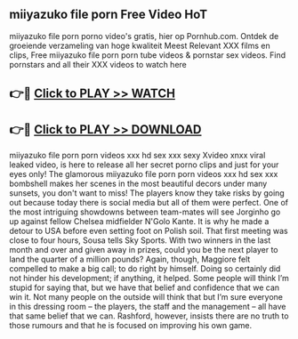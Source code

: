 ## miiyazuko file porn Free Video HoT 

miiyazuko file porn porno video's gratis, hier op Pornhub.com. Ontdek de groeiende verzameling van hoge kwaliteit Meest Relevant XXX films en clips,
Free miiyazuko file porn porn tube videos & pornstar sex videos. Find pornstars and all their XXX videos to watch here


## 👉🔴 [Click to PLAY >> WATCH](http://us.freeplayer.one?title=miiyazuko_file_porn&ref=16D)

## 👉🔴 [Click to PLAY >> DOWNLOAD](http://us.freeplayer.one?title=miiyazuko_file_porn&ref=16D)


miiyazuko file porn porn videos xxx hd sex xxx sexy Xvideo xnxx viral leaked video, is here to release all her secret porno clips and just for your eyes only! The glamorous miiyazuko file porn porn videos xxx hd sex xxx bombshell makes her scenes in the most beautiful decors under many sunsets, you don't want to miss! The players know they take risks by going out because today there is social media but all of them were perfect. One of the most intriguing showdowns between team-mates will see Jorginho go up against fellow Chelsea midfielder N'Golo Kante. It is why he made a detour to USA before even setting foot on Polish soil. That first meeting was close to four hours, Sousa tells Sky Sports. With two winners in the last month and over and given away in prizes, could you be the next player to land the quarter of a million pounds? Again, though, Maggiore felt compelled to make a big call; to do right by himself. Doing so certainly did not hinder his development; if anything, it helped. Some people will think I’m stupid for saying that, but we have that belief and confidence that we can win it. Not many people on the outside will think that but I’m sure everyone in this dressing room – the players, the staff and the management – all have that same belief that we can. Rashford, however, insists there are no truth to those rumours and that he is focused on improving his own game.